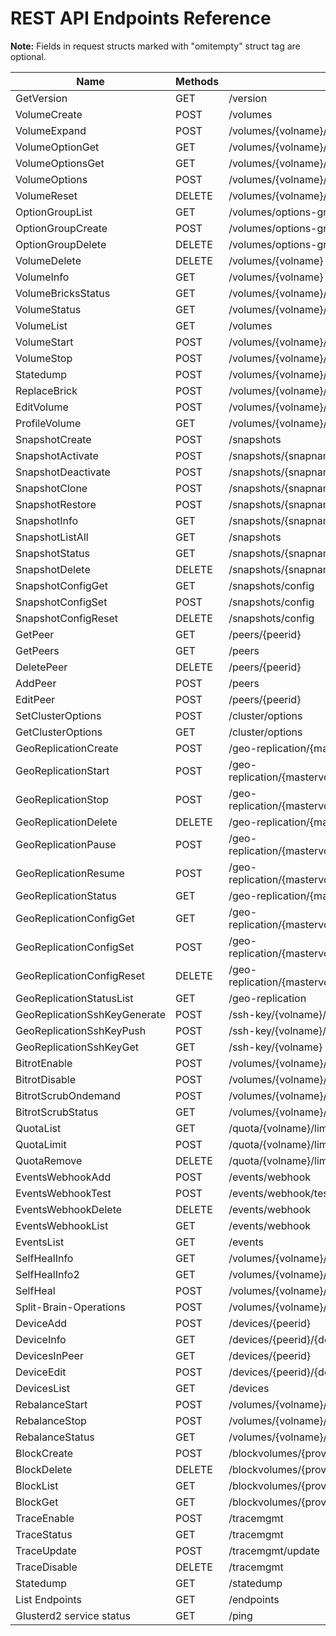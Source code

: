 
<!---
This file is generated using commands described below. DO NOT EDIT.

$ curl -o endpoints.json -s -X GET http://127.0.0.1:24007/endpoints
$ go build pkg/tools/generate-doc.go
$ ./generate-doc
-->

# REST API Endpoints Reference

**Note:** Fields in request structs marked with "omitempty" struct tag are optional.

Name | Methods | Path | Request | Response
--- | --- | --- | --- | ---
GetVersion | GET | /version | [](https://godoc.org/github.com/gluster/glusterd2/pkg/api#) | [VersionResp](https://godoc.org/github.com/gluster/glusterd2/pkg/api#VersionResp)
VolumeCreate | POST | /volumes | [VolCreateReq](https://godoc.org/github.com/gluster/glusterd2/pkg/api#VolCreateReq) | [VolumeCreateResp](https://godoc.org/github.com/gluster/glusterd2/pkg/api#VolumeCreateResp)
VolumeExpand | POST | /volumes/{volname}/expand | [VolExpandReq](https://godoc.org/github.com/gluster/glusterd2/pkg/api#VolExpandReq) | [VolumeExpandResp](https://godoc.org/github.com/gluster/glusterd2/pkg/api#VolumeExpandResp)
VolumeOptionGet | GET | /volumes/{volname}/options/{optname:.*} | [](https://godoc.org/github.com/gluster/glusterd2/pkg/api#) | [VolumeOptionGetResp](https://godoc.org/github.com/gluster/glusterd2/pkg/api#VolumeOptionGetResp)
VolumeOptionsGet | GET | /volumes/{volname}/options | [](https://godoc.org/github.com/gluster/glusterd2/pkg/api#) | [VolumeOptionsGetResp](https://godoc.org/github.com/gluster/glusterd2/pkg/api#VolumeOptionsGetResp)
VolumeOptions | POST | /volumes/{volname}/options | [VolOptionReq](https://godoc.org/github.com/gluster/glusterd2/pkg/api#VolOptionReq) | [VolumeOptionResp](https://godoc.org/github.com/gluster/glusterd2/pkg/api#VolumeOptionResp)
VolumeReset | DELETE | /volumes/{volname}/options | [VolOptionResetReq](https://godoc.org/github.com/gluster/glusterd2/pkg/api#VolOptionResetReq) | [VolumeOptionResp](https://godoc.org/github.com/gluster/glusterd2/pkg/api#VolumeOptionResp)
OptionGroupList | GET | /volumes/options-group | [](https://godoc.org/github.com/gluster/glusterd2/pkg/api#) | [OptionGroupListResp](https://godoc.org/github.com/gluster/glusterd2/pkg/api#OptionGroupListResp)
OptionGroupCreate | POST | /volumes/options-group | [OptionGroupReq](https://godoc.org/github.com/gluster/glusterd2/pkg/api#OptionGroupReq) | [](https://godoc.org/github.com/gluster/glusterd2/pkg/api#)
OptionGroupDelete | DELETE | /volumes/options-group/{groupname} | [](https://godoc.org/github.com/gluster/glusterd2/pkg/api#) | [](https://godoc.org/github.com/gluster/glusterd2/pkg/api#)
VolumeDelete | DELETE | /volumes/{volname} | [](https://godoc.org/github.com/gluster/glusterd2/pkg/api#) | [](https://godoc.org/github.com/gluster/glusterd2/pkg/api#)
VolumeInfo | GET | /volumes/{volname} | [](https://godoc.org/github.com/gluster/glusterd2/pkg/api#) | [VolumeGetResp](https://godoc.org/github.com/gluster/glusterd2/pkg/api#VolumeGetResp)
VolumeBricksStatus | GET | /volumes/{volname}/bricks | [](https://godoc.org/github.com/gluster/glusterd2/pkg/api#) | [BricksStatusResp](https://godoc.org/github.com/gluster/glusterd2/pkg/api#BricksStatusResp)
VolumeStatus | GET | /volumes/{volname}/status | [](https://godoc.org/github.com/gluster/glusterd2/pkg/api#) | [VolumeStatusResp](https://godoc.org/github.com/gluster/glusterd2/pkg/api#VolumeStatusResp)
VolumeList | GET | /volumes | [](https://godoc.org/github.com/gluster/glusterd2/pkg/api#) | [VolumeListResp](https://godoc.org/github.com/gluster/glusterd2/pkg/api#VolumeListResp)
VolumeStart | POST | /volumes/{volname}/start | [VolumeStartReq](https://godoc.org/github.com/gluster/glusterd2/pkg/api#VolumeStartReq) | [VolumeStartResp](https://godoc.org/github.com/gluster/glusterd2/pkg/api#VolumeStartResp)
VolumeStop | POST | /volumes/{volname}/stop | [](https://godoc.org/github.com/gluster/glusterd2/pkg/api#) | [VolumeStopResp](https://godoc.org/github.com/gluster/glusterd2/pkg/api#VolumeStopResp)
Statedump | POST | /volumes/{volname}/statedump | [VolStatedumpReq](https://godoc.org/github.com/gluster/glusterd2/pkg/api#VolStatedumpReq) | [](https://godoc.org/github.com/gluster/glusterd2/pkg/api#)
ReplaceBrick | POST | /volumes/{volname}/replacebrick | [ReplaceBrickReq](https://godoc.org/github.com/gluster/glusterd2/pkg/api#ReplaceBrickReq) | [ReplaceBrickResp](https://godoc.org/github.com/gluster/glusterd2/pkg/api#ReplaceBrickResp)
EditVolume | POST | /volumes/{volname}/edit | [VolEditReq](https://godoc.org/github.com/gluster/glusterd2/pkg/api#VolEditReq) | [VolumeEditResp](https://godoc.org/github.com/gluster/glusterd2/pkg/api#VolumeEditResp)
ProfileVolume | GET | /volumes/{volname}/profile/{option} | [](https://godoc.org/github.com/gluster/glusterd2/pkg/api#) | [BrickProfileInfo](https://godoc.org/github.com/gluster/glusterd2/pkg/api#BrickProfileInfo)
SnapshotCreate | POST | /snapshots | [SnapCreateReq](https://godoc.org/github.com/gluster/glusterd2/pkg/api#SnapCreateReq) | [SnapCreateResp](https://godoc.org/github.com/gluster/glusterd2/pkg/api#SnapCreateResp)
SnapshotActivate | POST | /snapshots/{snapname}/activate | [SnapActivateReq](https://godoc.org/github.com/gluster/glusterd2/pkg/api#SnapActivateReq) | [SnapshotActivateResp](https://godoc.org/github.com/gluster/glusterd2/pkg/api#SnapshotActivateResp)
SnapshotDeactivate | POST | /snapshots/{snapname}/deactivate | [](https://godoc.org/github.com/gluster/glusterd2/pkg/api#) | [SnapshotDeactivateResp](https://godoc.org/github.com/gluster/glusterd2/pkg/api#SnapshotDeactivateResp)
SnapshotClone | POST | /snapshots/{snapname}/clone | [SnapCloneReq](https://godoc.org/github.com/gluster/glusterd2/pkg/api#SnapCloneReq) | [SnapshotCloneResp](https://godoc.org/github.com/gluster/glusterd2/pkg/api#SnapshotCloneResp)
SnapshotRestore | POST | /snapshots/{snapname}/restore | [](https://godoc.org/github.com/gluster/glusterd2/pkg/api#) | [](https://godoc.org/github.com/gluster/glusterd2/pkg/api#)
SnapshotInfo | GET | /snapshots/{snapname} | [](https://godoc.org/github.com/gluster/glusterd2/pkg/api#) | [SnapGetResp](https://godoc.org/github.com/gluster/glusterd2/pkg/api#SnapGetResp)
SnapshotListAll | GET | /snapshots | [](https://godoc.org/github.com/gluster/glusterd2/pkg/api#) | [SnapListResp](https://godoc.org/github.com/gluster/glusterd2/pkg/api#SnapListResp)
SnapshotStatus | GET | /snapshots/{snapname}/status | [](https://godoc.org/github.com/gluster/glusterd2/pkg/api#) | [SnapStatusResp](https://godoc.org/github.com/gluster/glusterd2/pkg/api#SnapStatusResp)
SnapshotDelete | DELETE | /snapshots/{snapname} | [](https://godoc.org/github.com/gluster/glusterd2/pkg/api#) | [](https://godoc.org/github.com/gluster/glusterd2/pkg/api#)
SnapshotConfigGet | GET | /snapshots/config | [](https://godoc.org/github.com/gluster/glusterd2/pkg/api#) | [](https://godoc.org/github.com/gluster/glusterd2/pkg/api#)
SnapshotConfigSet | POST | /snapshots/config | [](https://godoc.org/github.com/gluster/glusterd2/pkg/api#) | [](https://godoc.org/github.com/gluster/glusterd2/pkg/api#)
SnapshotConfigReset | DELETE | /snapshots/config | [](https://godoc.org/github.com/gluster/glusterd2/pkg/api#) | [](https://godoc.org/github.com/gluster/glusterd2/pkg/api#)
GetPeer | GET | /peers/{peerid} | [](https://godoc.org/github.com/gluster/glusterd2/pkg/api#) | [PeerGetResp](https://godoc.org/github.com/gluster/glusterd2/pkg/api#PeerGetResp)
GetPeers | GET | /peers | [](https://godoc.org/github.com/gluster/glusterd2/pkg/api#) | [PeerListResp](https://godoc.org/github.com/gluster/glusterd2/pkg/api#PeerListResp)
DeletePeer | DELETE | /peers/{peerid} | [](https://godoc.org/github.com/gluster/glusterd2/pkg/api#) | [](https://godoc.org/github.com/gluster/glusterd2/pkg/api#)
AddPeer | POST | /peers | [PeerAddReq](https://godoc.org/github.com/gluster/glusterd2/pkg/api#PeerAddReq) | [PeerAddResp](https://godoc.org/github.com/gluster/glusterd2/pkg/api#PeerAddResp)
EditPeer | POST | /peers/{peerid} | [PeerEditReq](https://godoc.org/github.com/gluster/glusterd2/pkg/api#PeerEditReq) | [PeerEditResp](https://godoc.org/github.com/gluster/glusterd2/pkg/api#PeerEditResp)
SetClusterOptions | POST | /cluster/options | [](https://godoc.org/github.com/gluster/glusterd2/pkg/api#) | [](https://godoc.org/github.com/gluster/glusterd2/pkg/api#)
GetClusterOptions | GET | /cluster/options | [](https://godoc.org/github.com/gluster/glusterd2/pkg/api#) | [](https://godoc.org/github.com/gluster/glusterd2/pkg/api#)
GeoReplicationCreate | POST | /geo-replication/{mastervolid}/{remotevolid} | [GeorepCreateReq](https://godoc.org/github.com/gluster/glusterd2/plugins/georeplication/api#GeorepCreateReq) | [GeorepSession](https://godoc.org/github.com/gluster/glusterd2/plugins/georeplication/api#GeorepSession)
GeoReplicationStart | POST | /geo-replication/{mastervolid}/{remotevolid}/start | [GeorepCommandsReq](https://godoc.org/github.com/gluster/glusterd2/plugins/georeplication/api#GeorepCommandsReq) | [GeorepSession](https://godoc.org/github.com/gluster/glusterd2/plugins/georeplication/api#GeorepSession)
GeoReplicationStop | POST | /geo-replication/{mastervolid}/{remotevolid}/stop | [GeorepCommandsReq](https://godoc.org/github.com/gluster/glusterd2/plugins/georeplication/api#GeorepCommandsReq) | [GeorepSession](https://godoc.org/github.com/gluster/glusterd2/plugins/georeplication/api#GeorepSession)
GeoReplicationDelete | DELETE | /geo-replication/{mastervolid}/{remotevolid} | [](https://godoc.org/github.com/gluster/glusterd2/plugins/georeplication/api#) | [](https://godoc.org/github.com/gluster/glusterd2/plugins/georeplication/api#)
GeoReplicationPause | POST | /geo-replication/{mastervolid}/{remotevolid}/pause | [GeorepCommandsReq](https://godoc.org/github.com/gluster/glusterd2/plugins/georeplication/api#GeorepCommandsReq) | [GeorepSession](https://godoc.org/github.com/gluster/glusterd2/plugins/georeplication/api#GeorepSession)
GeoReplicationResume | POST | /geo-replication/{mastervolid}/{remotevolid}/resume | [GeorepCommandsReq](https://godoc.org/github.com/gluster/glusterd2/plugins/georeplication/api#GeorepCommandsReq) | [GeorepSession](https://godoc.org/github.com/gluster/glusterd2/plugins/georeplication/api#GeorepSession)
GeoReplicationStatus | GET | /geo-replication/{mastervolid}/{remotevolid} | [](https://godoc.org/github.com/gluster/glusterd2/plugins/georeplication/api#) | [GeorepSession](https://godoc.org/github.com/gluster/glusterd2/plugins/georeplication/api#GeorepSession)
GeoReplicationConfigGet | GET | /geo-replication/{mastervolid}/{remotevolid}/config | [](https://godoc.org/github.com/gluster/glusterd2/plugins/georeplication/api#) | [GeorepOption](https://godoc.org/github.com/gluster/glusterd2/plugins/georeplication/api#GeorepOption)
GeoReplicationConfigSet | POST | /geo-replication/{mastervolid}/{remotevolid}/config | [GeorepOption](https://godoc.org/github.com/gluster/glusterd2/plugins/georeplication/api#GeorepOption) | [GeorepOption](https://godoc.org/github.com/gluster/glusterd2/plugins/georeplication/api#GeorepOption)
GeoReplicationConfigReset | DELETE | /geo-replication/{mastervolid}/{remotevolid}/config | [](https://godoc.org/github.com/gluster/glusterd2/plugins/georeplication/api#) | [](https://godoc.org/github.com/gluster/glusterd2/plugins/georeplication/api#)
GeoReplicationStatusList | GET | /geo-replication | [](https://godoc.org/github.com/gluster/glusterd2/plugins/georeplication/api#) | [GeorepSessionList](https://godoc.org/github.com/gluster/glusterd2/plugins/georeplication/api#GeorepSessionList)
GeoReplicationSshKeyGenerate | POST | /ssh-key/{volname}/generate | [](https://godoc.org/github.com/gluster/glusterd2/plugins/georeplication/api#) | [GeorepSSHPublicKey](https://godoc.org/github.com/gluster/glusterd2/plugins/georeplication/api#GeorepSSHPublicKey)
GeoReplicationSshKeyPush | POST | /ssh-key/{volname}/push | [GeorepSSHPublicKey](https://godoc.org/github.com/gluster/glusterd2/plugins/georeplication/api#GeorepSSHPublicKey) | [](https://godoc.org/github.com/gluster/glusterd2/plugins/georeplication/api#)
GeoReplicationSshKeyGet | GET | /ssh-key/{volname} | [](https://godoc.org/github.com/gluster/glusterd2/plugins/georeplication/api#) | [GeorepSSHPublicKey](https://godoc.org/github.com/gluster/glusterd2/plugins/georeplication/api#GeorepSSHPublicKey)
BitrotEnable | POST | /volumes/{volname}/bitrot/enable | [](https://godoc.org/github.com/gluster/glusterd2/plugins/bitrot/api#) | [](https://godoc.org/github.com/gluster/glusterd2/plugins/bitrot/api#)
BitrotDisable | POST | /volumes/{volname}/bitrot/disable | [](https://godoc.org/github.com/gluster/glusterd2/plugins/bitrot/api#) | [](https://godoc.org/github.com/gluster/glusterd2/plugins/bitrot/api#)
BitrotScrubOndemand | POST | /volumes/{volname}/bitrot/scrubondemand | [](https://godoc.org/github.com/gluster/glusterd2/plugins/bitrot/api#) | [](https://godoc.org/github.com/gluster/glusterd2/plugins/bitrot/api#)
BitrotScrubStatus | GET | /volumes/{volname}/bitrot/scrubstatus | [](https://godoc.org/github.com/gluster/glusterd2/plugins/bitrot/api#) | [](https://godoc.org/github.com/gluster/glusterd2/plugins/bitrot/api#)
QuotaList | GET | /quota/{volname}/limit | [](https://godoc.org/github.com/gluster/glusterd2/plugins/quota/api#) | [](https://godoc.org/github.com/gluster/glusterd2/plugins/quota/api#)
QuotaLimit | POST | /quota/{volname}/limit | [](https://godoc.org/github.com/gluster/glusterd2/plugins/quota/api#) | [](https://godoc.org/github.com/gluster/glusterd2/plugins/quota/api#)
QuotaRemove | DELETE | /quota/{volname}/limit | [](https://godoc.org/github.com/gluster/glusterd2/plugins/quota/api#) | [](https://godoc.org/github.com/gluster/glusterd2/plugins/quota/api#)
EventsWebhookAdd | POST | /events/webhook | [Webhook](https://godoc.org/github.com/gluster/glusterd2/plugins/events/api#Webhook) | [](https://godoc.org/github.com/gluster/glusterd2/plugins/events/api#)
EventsWebhookTest | POST | /events/webhook/test | [Webhook](https://godoc.org/github.com/gluster/glusterd2/plugins/events/api#Webhook) | [](https://godoc.org/github.com/gluster/glusterd2/plugins/events/api#)
EventsWebhookDelete | DELETE | /events/webhook | [WebhookDel](https://godoc.org/github.com/gluster/glusterd2/plugins/events/api#WebhookDel) | [](https://godoc.org/github.com/gluster/glusterd2/plugins/events/api#)
EventsWebhookList | GET | /events/webhook | [](https://godoc.org/github.com/gluster/glusterd2/plugins/events/api#) | [WebhookList](https://godoc.org/github.com/gluster/glusterd2/plugins/events/api#WebhookList)
EventsList | GET | /events | [](https://godoc.org/github.com/gluster/glusterd2/plugins/events/api#) | [Event](https://godoc.org/github.com/gluster/glusterd2/plugins/events/api#Event)
SelfHealInfo | GET | /volumes/{volname}/{opts}/heal-info | [](https://godoc.org/github.com/gluster/glusterd2/plugins/glustershd/api#) | [BrickHealInfo](https://godoc.org/github.com/gluster/glusterd2/plugins/glustershd/api#BrickHealInfo)
SelfHealInfo2 | GET | /volumes/{volname}/heal-info | [](https://godoc.org/github.com/gluster/glusterd2/plugins/glustershd/api#) | [BrickHealInfo](https://godoc.org/github.com/gluster/glusterd2/plugins/glustershd/api#BrickHealInfo)
SelfHeal | POST | /volumes/{volname}/heal | [](https://godoc.org/github.com/gluster/glusterd2/plugins/glustershd/api#) | [](https://godoc.org/github.com/gluster/glusterd2/plugins/glustershd/api#)
Split-Brain-Operations | POST | /volumes/{volname}/split-brain/{operation} | [SplitBrainReq](https://godoc.org/github.com/gluster/glusterd2/pkg/api#SplitBrainReq) | [](https://godoc.org/github.com/gluster/glusterd2/pkg/api#)
DeviceAdd | POST | /devices/{peerid} | [AddDeviceReq](https://godoc.org/github.com/gluster/glusterd2/plugins/device/api#AddDeviceReq) | [AddDeviceResp](https://godoc.org/github.com/gluster/glusterd2/plugins/device/api#AddDeviceResp)
DeviceInfo | GET | /devices/{peerid}/{device:.*} | [](https://godoc.org/github.com/gluster/glusterd2/plugins/device/api#) | [ListDeviceResp](https://godoc.org/github.com/gluster/glusterd2/plugins/device/api#ListDeviceResp)
DevicesInPeer | GET | /devices/{peerid} | [](https://godoc.org/github.com/gluster/glusterd2/plugins/device/api#) | [ListDeviceResp](https://godoc.org/github.com/gluster/glusterd2/plugins/device/api#ListDeviceResp)
DeviceEdit | POST | /devices/{peerid}/{device:.*} | [EditDeviceReq](https://godoc.org/github.com/gluster/glusterd2/plugins/device/api#EditDeviceReq) | [](https://godoc.org/github.com/gluster/glusterd2/plugins/device/api#)
DevicesList | GET | /devices | [](https://godoc.org/github.com/gluster/glusterd2/plugins/device/api#) | [ListDeviceResp](https://godoc.org/github.com/gluster/glusterd2/plugins/device/api#ListDeviceResp)
RebalanceStart | POST | /volumes/{volname}/rebalance/start | [StartReq](https://godoc.org/github.com/gluster/glusterd2/plugins/rebalance/api#StartReq) | [](https://godoc.org/github.com/gluster/glusterd2/plugins/rebalance/api#)
RebalanceStop | POST | /volumes/{volname}/rebalance/stop | [](https://godoc.org/github.com/gluster/glusterd2/plugins/rebalance/api#) | [](https://godoc.org/github.com/gluster/glusterd2/plugins/rebalance/api#)
RebalanceStatus | GET | /volumes/{volname}/rebalance | [](https://godoc.org/github.com/gluster/glusterd2/plugins/rebalance/api#) | [](https://godoc.org/github.com/gluster/glusterd2/plugins/rebalance/api#)
BlockCreate | POST | /blockvolumes/{provider} | [BlockVolumeCreateRequest](https://godoc.org/github.com/gluster/glusterd2/pkg/api#BlockVolumeCreateRequest) | [BlockVolumeCreateResp](https://godoc.org/github.com/gluster/glusterd2/pkg/api#BlockVolumeCreateResp)
BlockDelete | DELETE | /blockvolumes/{provider}/{name} | [](https://godoc.org/github.com/gluster/glusterd2/pkg/api#) | [](https://godoc.org/github.com/gluster/glusterd2/pkg/api#)
BlockList | GET | /blockvolumes/{provider} | [](https://godoc.org/github.com/gluster/glusterd2/pkg/api#) | [](https://godoc.org/github.com/gluster/glusterd2/pkg/api#)
BlockGet | GET | /blockvolumes/{provider}/{name} | [](https://godoc.org/github.com/gluster/glusterd2/pkg/api#) | [](https://godoc.org/github.com/gluster/glusterd2/pkg/api#)
TraceEnable | POST | /tracemgmt | [SetupTracingReq](https://godoc.org/github.com/gluster/glusterd2/pkg/api#SetupTracingReq) | [JaegerConfigInfo](https://godoc.org/github.com/gluster/glusterd2/pkg/api#JaegerConfigInfo)
TraceStatus | GET | /tracemgmt | [](https://godoc.org/github.com/gluster/glusterd2/pkg/api#) | [JaegerConfigInfo](https://godoc.org/github.com/gluster/glusterd2/pkg/api#JaegerConfigInfo)
TraceUpdate | POST | /tracemgmt/update | [SetupTracingReq](https://godoc.org/github.com/gluster/glusterd2/pkg/api#SetupTracingReq) | [JaegerConfigInfo](https://godoc.org/github.com/gluster/glusterd2/pkg/api#JaegerConfigInfo)
TraceDisable | DELETE | /tracemgmt | [](https://godoc.org/github.com/gluster/glusterd2/pkg/api#) | [](https://godoc.org/github.com/gluster/glusterd2/pkg/api#)
Statedump | GET | /statedump | [](https://godoc.org/github.com/gluster/glusterd2/pkg/api#) | [](https://godoc.org/github.com/gluster/glusterd2/pkg/api#)
List Endpoints | GET | /endpoints | [](https://godoc.org/github.com/gluster/glusterd2/pkg/api#) | [ListEndpointsResp](https://godoc.org/github.com/gluster/glusterd2/pkg/api#ListEndpointsResp)
Glusterd2 service status | GET | /ping | [](https://godoc.org/github.com/gluster/glusterd2/pkg/api#) | [](https://godoc.org/github.com/gluster/glusterd2/pkg/api#)
